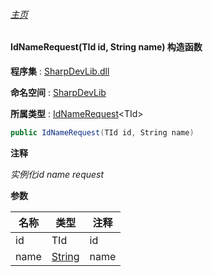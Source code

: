 ###### [主页](./Index.md "主页")

#### IdNameRequest(TId id, String name) 构造函数

**程序集** : [SharpDevLib.dll](./SharpDevLib.assembly.md "SharpDevLib.dll")

**命名空间** : [SharpDevLib](./SharpDevLib.namespace.md "SharpDevLib")

**所属类型** : [IdNameRequest](./SharpDevLib.IdNameRequest.1.md "IdNameRequest")\<TId\>

``` csharp
public IdNameRequest(TId id, String name)
```
**注释**

*实例化id name request*


**参数**

|名称|类型|注释|
|---|---|---|
|id|TId|id|
|name|[String](https://learn.microsoft.com/en-us/dotnet/api/system.string "String")|name|


